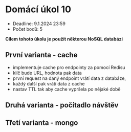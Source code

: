 # Domácí úkol 10

- Deadline: 9.1.2024 23:59
- Počet bodů: 5

__Cílem tohoto úkolu je použít některou NoSQL databázi__

## První varianta - cache
- implementuje cache pro endpointy za pomocí Redisu
- klíč bude URL, hodnota pak data
- první request na daný endpoint vrátí data z databáze,
- každý další pak vrátí data z cache
- nastav TTL tak aby cache vypršela po nějaké době

## Druhá varianta - počítadlo návštěv

## Třetí varianta - mongo
